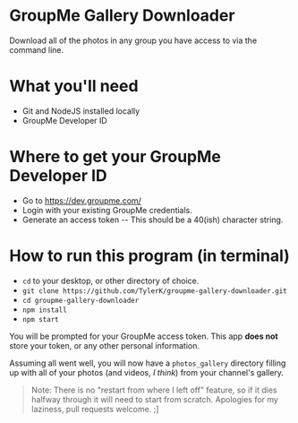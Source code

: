 # GroupMe Gallery Downloader
Download all of the photos in any group you have access to via the command line.

# What you'll need
* Git and NodeJS installed locally
* GroupMe Developer ID

# Where to get your GroupMe Developer ID
* Go to https://dev.groupme.com/
* Login with your existing GroupMe credentials.
* Generate an access token -- This should be a 40(ish) character string.

# How to run this program (in terminal)
* `cd` to your desktop, or other directory of choice. 
* `git clone https://github.com/TylerK/groupme-gallery-downloader.git`
* `cd groupme-gallery-downloader`
* `npm install`
* `npm start`

You will be prompted for your GroupMe access token. This app **does not** store your token, or any other personal information.

Assuming all went well, you will now have a `photos_gallery` directory filling up with all of your photos (and videos, _I think_) from your channel's gallery. 

> Note: There is no "restart from where I left off" feature, so if it dies halfway through it will need to start from scratch. Apologies for my laziness, pull requests welcome. ;]
